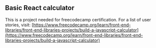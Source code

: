 ## Basic React calculator

This is a project needed for freecodecamp certification.
For a list of user stories, visit: [https://www.freecodecamp.org/learn/front-end-libraries/front-end-libraries-projects/build-a-javascript-calculator](https://www.freecodecamp.org/learn/front-end-libraries/front-end-libraries-projects/build-a-javascript-calculator)
